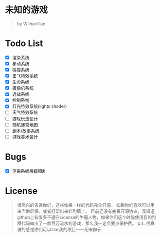 # 未知的游戏
> by WilhanTian

# Todo List
- [x] 渲染系统
- [x] 移动系统
- [x] 碰撞系统
- [x] 击飞特效系统
- [x] 生命系统
- [x] 摄像机系统
- [x] 近战系统
- [x] 控制系统
- [x] 灯光特效系统(lights shader)
- [ ] 天气特效系统
- [ ] 游戏玩法设计
- [ ] 随机迷宫地图
- [ ] 剧本/故事系统
- [ ] 游戏美术设计

# Bugs
- [x] 渲染系统层级错乱

# License
> 很高兴的告诉你们，这些像屎一样的代码完全开源。
> 如果你们喜欢可以用来当做屏保、或者打印出来挂到墙上。
> 目前还没有完善开源协议，我知道github上有很多不遵守License的牛逼人物，如果你们这个时候使用我的狗屎代码做出了一款百万流水的游戏，那么我一定会要点保护费。
> p.s. 很真诚的感谢你们可以star我的项目——用来辟邪